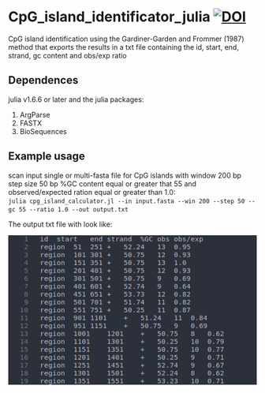 # CpG_island_identificator_julia [![DOI](https://zenodo.org/badge/DOI/10.5281/zenodo.6595903.svg)](https://doi.org/10.5281/zenodo.6595903)
CpG island identification using the Gardiner-Garden and Frommer (1987) method that exports the results in a txt file containing the id, start, end, strand, gc content and obs/exp ratio   

## Dependences
julia v1.6.6 or later and the julia packages:
1. ArgParse
2. FASTX
3. BioSequences

## Example usage
scan input single or multi-fasta file for CpG islands with window 200 bp step size 50 bp %GC content equal or greater that 55 and observed/expected ration equal or greater than 1.0:    
`julia cpg_island_calculator.jl --in input.fasta --win 200 --step 50 --gc 55 --ratio 1.0 --out output.txt`  

The output txt file with look like:

![](img/output.png)

